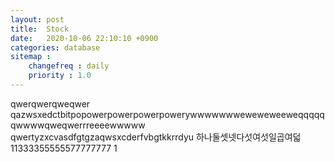 ```yaml
---
layout: post
title:  Stock
date:   2020-10-06 22:10:10 +0900
categories: database
sitemap :
    changefreq : daily
    priority : 1.0
---
```














qwerqwerqweqwer
qazwsxedctbitpopowerpowerpowerpowerywwwwwwweweweweeweqqqqqqwwwwqweqwerrreeeewwwww
qwertyzxcvasdfgtgzaqwsxcderfvbgtkkrrdyu
하나둘셋넷다섯여섯일곱여덟
11333355555577777777
1